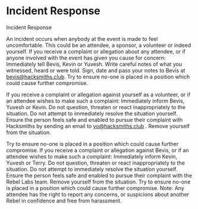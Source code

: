# Incident Response

Incident Response

An incident occurs when anybody at the event is made to feel uncomfortable. This could be an attendee, a sponsor, a volunteer or indeed yourself.
If you receive a complaint or allegation about any attendee, or if anyone involved with the event has given you cause for concern:
Immediately tell Bevis, Kevin or Yuvesh.
Write careful notes of what you witnessed, heard or were told.
Sign, date and pass your notes to Bevis at bevis@hacksmiths.club.
Try to ensure no-one is placed in a position which could cause further compromise.

If you receive a complaint or allegation against yourself as a volunteer, or if an attendee wishes to make such a complaint:
Immediately inform Bevis, Yuvesh or Kevin.
Do not question, threaten or react inappropriately to the situation.
Do not attempt to immediately resolve the situation yourself.
Ensure the person feels safe and enabled to pursue their complaint with Hacksmiths by sending an email to yo@hacksmiths.club .
Remove yourself from the situation.

Try to ensure no-one is placed in a position which could cause further compromise.
If you receive a complaint or allegation against Bevis, or if an attendee wishes to make such a complaint:
Immediately inform Kevin, Yuvesh or Terry.
Do not question, threaten or react inappropriately to the situation.
Do not attempt to immediately resolve the situation yourself.
Ensure the person feels safe and enabled to pursue their complaint with the Rebel Labs team.
Remove yourself from the situation.
Try to ensure no-one is placed in a position which could cause further compromise.
Note: Any attendee has the right to report any concerns, or suspicions about another Rebel in confidence and free from harassment.